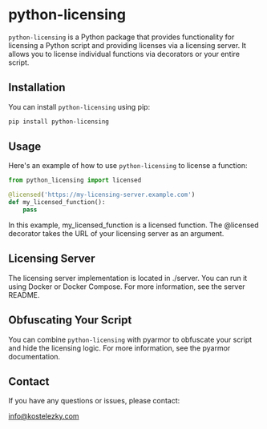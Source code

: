# python-licensing

`python-licensing` is a Python package that provides functionality for licensing a Python script and providing licenses via a licensing server. It allows you to license individual functions via decorators or your entire script.

## Installation

You can install `python-licensing` using pip:

```sh
pip install python-licensing
```

## Usage
Here's an example of how to use ```python-licensing``` to license a function:

```python
from python_licensing import licensed

@licensed('https://my-licensing-server.example.com')
def my_licensed_function():
    pass
```

In this example, my_licensed_function is a licensed function. The @licensed decorator takes the URL of your licensing server as an argument.

## Licensing Server
The licensing server implementation is located in ./server. You can run it using Docker or Docker Compose. For more information, see the server README.

## Obfuscating Your Script
You can combine ```python-licensing``` with pyarmor to obfuscate your script and hide the licensing logic. For more information, see the pyarmor documentation.

## Contact
If you have any questions or issues, please contact:

info@kostelezky.com
